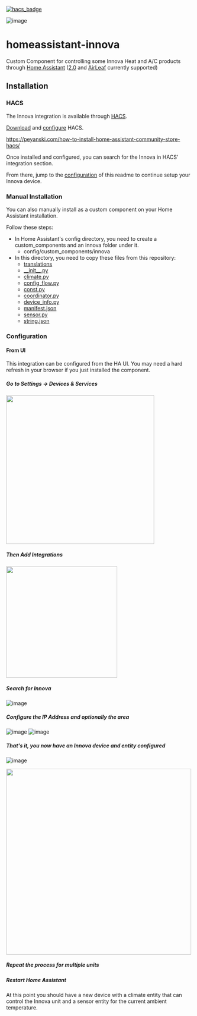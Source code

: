 [![hacs_badge](https://img.shields.io/badge/HACS-Default-41BDF5.svg?style=for-the-badge)](https://github.com/hacs/integration)

![image](https://img.shields.io/badge/dynamic/json?color=41BDF5&logo=home-assistant&label=integration%20usage&suffix=%20installs&cacheSeconds=15600&url=https://analytics.home-assistant.io/custom_integrations.json&query=$.innova.total)


# homeassistant-innova

Custom Component for controlling some Innova Heat and A/C products through [Home Assistant](https://www.home-assistant.io/) ([2.0](https://www.innovaenergie.com/prodotti/climatizzatore-senza-unita-esterna/2.0-verticale/) and [AirLeaf](https://www.innovaenergie.com/prodotti/fancoils/airleaf/) currently supported)

## Installation

### HACS

The Innova integration is available through [HACS](https://hacs.xyz/).

[Download](https://hacs.xyz/docs/setup/prerequisites) and [configure](https://hacs.xyz/docs/configuration/basic) HACS. 

https://peyanski.com/how-to-install-home-assistant-community-store-hacs/

Once installed and configured, you can search for the Innova in HACS' integration section.

From there, jump to the [configuration](#configuration) of this readme to continue setup your Innova device.

### Manual Installation

You can also manually install as a custom component on your Home Assistant installation.

Follow these steps:

* In Home Assistant's config directory, you need to create a custom_components and an innova folder under it.
  * config/custom_components/innova
* In this directory, you need to copy these files from this repository:
  * [translations](custom_components/innova/translations/)
  * [\_\_init\_\_.py](custom_components/innova/__init__.py)
  * [climate.py](custom_components/innova/climate.py)
  * [config_flow.py](custom_components/innova/config_flow.py)
  * [const.py](custom_components/innova/const.py)
  * [coordinator.py](custom_components/innova/coordinator.py)
  * [device_info.py](custom_components/innova/device_info.py)
  * [manifest.json](custom_components/innova/manifest.json)
  * [sensor.py](custom_components/innova/sensor.py)
  * [string.json](custom_components/innova/string.json)

### Configuration

#### From UI
This integration can be configured from the HA UI. You may need a hard refresh in your browser if you just installed the component.

##### Go to Settings -> Devices & Services

<img src="https://user-images.githubusercontent.com/2893453/169904177-26647057-da76-4aea-b69b-54ffc736fe0c.png" width="400"/>

##### Then Add Integrations
<img src="https://user-images.githubusercontent.com/2893453/169904299-b64b0d2b-889c-4efe-b9de-46f64d0fe210.png" width="300"/>

##### Search for Innova
![image](https://user-images.githubusercontent.com/2893453/169904659-202e9d07-19ca-4b98-a30c-d83678394221.png)

##### Configure the IP Address and optionally the area 
![image](https://user-images.githubusercontent.com/2893453/169904756-59319900-ce0c-41ec-8fdd-66861758b090.png)
![image](https://user-images.githubusercontent.com/2893453/169904861-43500d8f-3365-459c-b9e7-f3fd7efe5bd9.png)
##### That's it, you now have an Innova device and entity configured
![image](https://user-images.githubusercontent.com/2893453/169904968-11df645f-d3c1-4000-9219-6fd9ac8d68e8.png)

<img src="https://user-images.githubusercontent.com/2893453/169905005-c2ada883-ca09-440e-9cc4-7e5a9630cb64.png" width="500"/>

##### Repeat the process for multiple units

##### Restart Home Assistant


At this point you should have a new device with a climate entity that can control the Innova unit and a sensor entity for the current ambient temperature.
